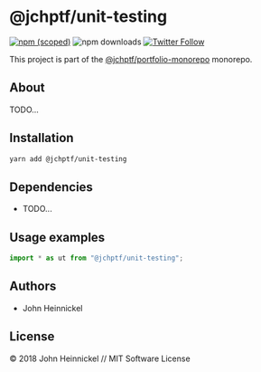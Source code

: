 # @jchptf/unit-testing

[![npm (scoped)](https://img.shields.io/npm/v/@jchptf/unit-testing.svg)](https://www.npmjs.com/package/@jchptf/unit-testing)
![npm downloads](https://img.shields.io/npm/dm/@jchptf/unit-testing.svg)
[![Twitter Follow](https://img.shields.io/twitter/follow/jchptf_monorepo.svg?style=flat-square&label=twitter)](https://twitter.com/jchptf_monorepo)


This project is part of the
[@jchptf/portfolio-monorepo](https://github.com/jheinnic/portfolio-monorepo/) monorepo.

<!-- TOC depthFrom:2 depthTo:3 -->

<!-- /TOC -->

## About

TODO...

## Installation

```bash
yarn add @jchptf/unit-testing
```

## Dependencies

- TODO...

## Usage examples

```typescript
import * as ut from "@jchptf/unit-testing";
```

## Authors

- John Heinnickel

## License

&copy; 2018 John Heinnickel // MIT Software License
